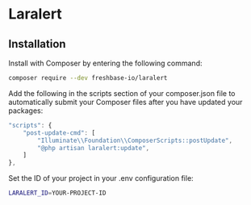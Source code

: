 # Laralert

## Installation

Install with Composer by entering the following command:

```bash
composer require --dev freshbase-io/laralert
```

Add the following in the scripts section of your composer.json file to automatically submit your Composer files after
you have updated your packages:

```js
"scripts": {
    "post-update-cmd": [
        "Illuminate\\Foundation\\ComposerScripts::postUpdate",
        "@php artisan laralert:update",
    ]
},
```

Set the ID of your project in your .env configuration file:
```bash
LARALERT_ID=YOUR-PROJECT-ID
```
